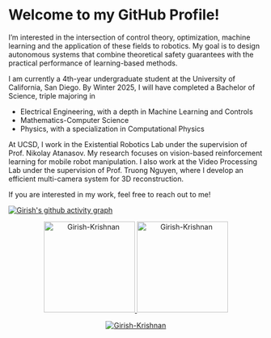 # Welcome to my GitHub Profile!

I’m interested in the intersection of control theory, optimization, machine learning and the application of these fields to robotics. My goal is to design autonomous systems that combine theoretical safety guarantees with the practical performance of learning-based methods.

I am currently a 4th-year undergraduate student at the University of California, San Diego. By Winter 2025, I will have completed a Bachelor of Science, triple majoring in

* Electrical Engineering, with a depth in Machine Learning and Controls
* Mathematics-Computer Science
* Physics, with a specialization in Computational Physics

At UCSD, I work in the Existential Robotics Lab under the supervision of Prof. Nikolay Atanasov. My research focuses on vision-based reinforcement learning for mobile robot manipulation. I also work at the Video Processing Lab under the supervision of Prof. Truong Nguyen, where I develop an efficient multi-camera system for 3D reconstruction.

If you are interested in my work, feel free to reach out to me!

<a href="https://www.linkedin.com/in/girk/" target="blank"><i align="center" class="devicon-linkedin-plain colored" alt="Girish Krishnan" height="40" width="60" ></i>
</a>

[![Girish's github activity graph](https://github-readme-activity-graph.vercel.app/graph?username=Girish-Krishnan&bg_color=100f0f&color=4c5e9e&line=4c569e&point=403e41&area=true&hide_border=true)](https://github.com/Girish-Krishnan/github-readme-activity-graph)

<div align="center">
  <a href="https://github.com/Girish-Krishnan">
    <img height="180em" src="https://github-readme-stats.vercel.app/api/top-langs?username=Girish-Krishnan&show_icons=true&locale=en&layout=compact&theme=tokyonight" alt="Girish-Krishnan"/>
    <img height="180em" src="https://github-readme-stats.vercel.app/api?username=Girish-Krishnan&show_icons=true&locale=en&layout=compact&theme=tokyonight" alt="Girish-Krishnan"/>
  </a>
</div>
<p align="center">
  <a href="https://github.com/Girish-Krishnan">
    <img src="https://github-readme-streak-stats.herokuapp.com/?user=Girish-Krishnan&&theme=tokyonight" alt="Girish-Krishnan" />
  </a>
</p>
